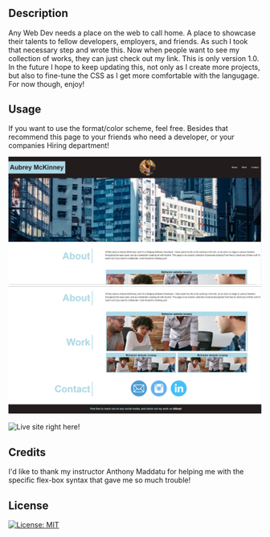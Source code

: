 # <Personal Portfolio>

## Description

Any Web Dev needs a place on the web to call home. A place to showcase their talents to fellow developers, employers, and friends. As such I took that necessary step and wrote this. Now when people want to see my collection of works, they can just check out my link. This is only version 1.0. In the future I hope to keep updating this, not only as I create more projects, but also to fine-tune the CSS as I get more comfortable with the langugage. For now though, enjoy!

## Usage

If you want to use the format/color scheme, feel free. Besides that recommend this page to your friends who need a developer, or your companies Hiring department!

![](./assets/css/images/Personal-port%201.JPG)
![](./assets/css/images/personal-port%202.JPG)

![Live site right here!](https://shadowasders.github.io/Personal-portfolio/)

## Credits

I'd like to thank my instructor Anthony Maddatu for helping me with the specific flex-box syntax that gave me so much trouble!

## License

[![License: MIT](https://img.shields.io/badge/License-MIT-yellow.svg)](https://opensource.org/licenses/MIT)